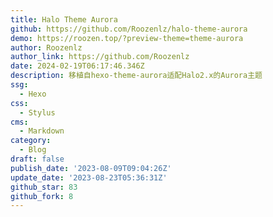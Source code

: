 ```yaml
---
title: Halo Theme Aurora
github: https://github.com/Roozenlz/halo-theme-aurora
demo: https://roozen.top/?preview-theme=theme-aurora
author: Roozenlz
author_link: https://github.com/Roozenlz
date: 2024-02-19T06:17:46.346Z
description: 移植自hexo-theme-aurora适配Halo2.x的Aurora主题
ssg:
  - Hexo
css:
  - Stylus
cms:
  - Markdown
category:
  - Blog
draft: false
publish_date: '2023-08-09T09:04:26Z'
update_date: '2023-08-23T05:36:31Z'
github_star: 83
github_fork: 8
---
```

